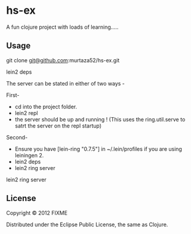# hs-ex

A fun clojure project with loads of learning.....

## Usage

git clone git@github.com:murtaza52/hs-ex.git

lein2 deps

The server can be stated in either of two ways - 

First- 
+ cd into the project folder.
+ lein2 repl
+ the server should be up and running ! (This uses the ring.util.serve to satrt the server on the repl startup)

Second-
+ Ensure you have [lein-ring "0.7.5"] in ~/.lein/profiles if you are using leiningen 2.
+ lein2 deps
+ lein2 ring server

lein2 ring server

## License

Copyright © 2012 FIXME

Distributed under the Eclipse Public License, the same as Clojure.
